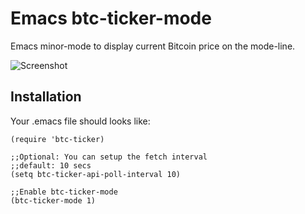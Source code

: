 Emacs btc-ticker-mode
=====================

Emacs minor-mode to display current Bitcoin price on the
mode-line.

![Screenshot](https://github.com/pennersr/emacs-btc-ticker/blob/master/screenshot.png?raw=true)

Installation
------------

Your .emacs file should looks like:

    (require 'btc-ticker)

    ;;Optional: You can setup the fetch interval
    ;;default: 10 secs
    (setq btc-ticker-api-poll-interval 10)

    ;;Enable btc-ticker-mode
    (btc-ticker-mode 1)

